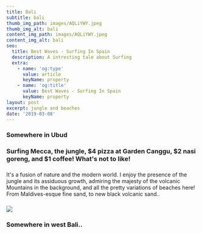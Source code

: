 ```yaml
---
title: Bali
subtitle: bali
thumb_img_path: images/AQLiYWY.jpeg
thumb_img_alt: bali
content_img_path: images/AQLiYWY.jpeg
content_img_alt: bali
seo:
  title: Best Waves - Surfing In Spain
  description: A intresting tale about Surfing
  extra:
    - name: 'og:type'
      value: article
      keyName: property
    - name: 'og:title'
      value: Best Waves - Surfing In Spain
      keyName: property
layout: post
excerpt: jungle and beaches
date: '2019-03-08'
---
```



### Somewhere in Ubud



### Surfing Mecca, the jungle, $4 pizza at Garden Canggu, $2 nasi goreng, and $1 coffee! What's not to like! 

###

It's a fusion of nature and the modern world. I enjoy the presence of the jungle and its assiduous growth, admiring the majesty of the volcanic Mountains in the background, and all the pretty variations of beaches here! From Maldives-esque fine sand, to new black volcanic sand.. 

### ![](https://i.imgur.com/B8OoFi6.jpg)

### Somewhere in west Bali..
